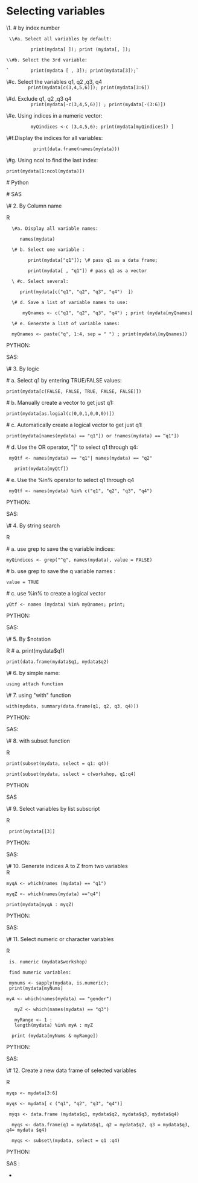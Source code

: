 # Selecting variables

\\1. # by index number

     \\#a. Select all variables by default:

```
         print(mydata[ ]); print (mydata[, ]);
```
 
    \\#b. Select the 3rd variable: 
                                                                                                                                                                                                                                                                                                                              `        print(mydata [ , 3]); print(mydata[3]);`

   \\#c. Select the variables q1, q2 ,q3, q4  
`        print(mydata[c(3,4,5,6)]); print(mydata[3:6])`

   \\#d. Exclude q1, q2 ,q3 q4  
                                                                                                                                                                                                                                                                                                                                                                                                                                                                                                                                                                                                                                              `         print(mydata[-c(3,4,5,6)]) ; print(mydata[-(3:6)])`

   \\#e. Using indices in a numeric vector:

`         myQindices <-c (3,4,5,6); print(mydata[myQindices]) ]`

   \\#f.Display the indices for all variables:

```
          print(data.frame(names(mydata)))
```

   \\#g. Using ncol to find the last index:  
   


```
print(mydata[1:ncol(mydata)]) 
```



\# Python  

\# SAS

\\# 2. By Column name   

 R 

      \#a. Display all variable names:                                                   

`     names(mydata)`                                                                     

      \# b. Select one variable :                                                               

  

```
        print(mydata["q1"]); \# pass q1 as a data frame;                   

        print(mydata[ , "q1"]) # pass q1 as a vector 
```

                         

      \ #c. Select several:                                                                        

 `      print(mydata[c("q1", "q2", "q3", "q4")  ])   `                              

      \# d. Save a list of variable names to use:                             

`       myQnames <- c("q1", "q2", "q3", "q4") ; print (mydata[myQnames] `                                                                                          

      \# e. Generate a list of variable names:                                      



```
  myQnames <- paste("q", 1:4, sep = " ") ; print(mydata\[myQnames])
```


   
PYTHON:
  
SAS:

\\# 3. By logic   

   \# a. Select q1 by entering TRUE/FALSE values:                            

`print(mydata[c(FALSE, FALSE, TRUE, FALSE, FALSE)]) `         

   \# b. Manually create a vector to get just q1:                               

 `print(mydata[as.logial(c(0,0,1,0,0,0))])`                               

   \# c. Automatically create a logical vector to get just q1:    

` print(mydata[names(mydata) == "q1"]) or !names(mydata) == “q1"])  `            

  \# d. Use the OR operator, "|" to select q1 through q4:                

 

```
 myQtf <- names(mydata) == "q1"| names(mydata) == "q2"    

   print(mydata[myQtf]) 
```

                               

 \# e. Use the %in% operator to select q1 through q4             

 ` myQtf <- names(mydata) %in% c("q1", "q2", "q3", "q4")` 
  
PYTHON: 

SAS:

 \\# 4. By string search   
 
 R  
 
 \# a. use grep to save the q variable indices:                  

`myQindices <- grep("^q", names(mydata), value = FALSE) `      

\# b. use grep to save the q variable names :
 
`value = TRUE  `     

\# c. use %in% to create a logical vector                 

 `yQtf <- names (mydata) %in% myQnames; print;`
 
 PYTHON:

 SAS:  
 
\\# 5. By $notation   

R 
\# a. print(mydata$q1)                                                                    

`print(data.frame(mydata$q1, mydata$q2) `      

\\# 6.  by simple name: 

`using attach function `            

\\# 7. using "with" function                             



```
with(mydata, summary(data.frame(q1, q2, q3, q4)))
```


PYTHON:
 
SAS:
  
\\# 8. with subset function  
 
R 

```
print(subset(mydata, select = q1: q4))                            

print(subset(mydata, select = c(workshop, q1:q4)
```

PYTHON
  
SAS   

\\# 9. Select variables by list subscript  
 
R

`  print(mydata[[3]] ` 
   
PYTHON:
 
SAS:
   
\\# 10. Generate indices A to Z from two variables   
 R  
```
myqA <- which(names (mydata) == "q1")                         

myqZ <- which(names(mydata) =="q4")                                 

print(mydata[myqA : myqZ) 
```



PYTHON:

SAS:
 
\\# 11. Select numeric or character variables 
  
 R 

```
 is. numeric (mydata$workshop)                                            

 find numeric variables:                                                 

 mynums <- sapply(mydata, is.numeric); 
 print(mydata[myNums]  
```
                                                                             
```
myA <- which(names(mydata) == "gender")         

   myZ <- which(names(mydata) == "q3")                           

   myRange <- 1 :
   length(mydata) %in% myA : myZ         

  print (mydata[myNums & myRange]) 
```

PYTHON:

SAS:
  
\\# 12. Create a new data frame of selected variables 

  
 R 



```
myqs <- mydata[3:6]                                                            

myqs <- mydata[ c ("q1", "q2", "q3", "q4")]                                  

 myqs <- data.frame (mydata$q1, mydata$q2, mydata$q3, mydata$q4)            

  myqs <- data.frame(q1 = mydata$q1, q2 = mydata$q2, q3 = mydata$q3, q4= mydata $q4)                           

  myqs <- subset\(mydata, select = q1 :q4)   
```


  
PYTHON:
  
SAS :



* 


